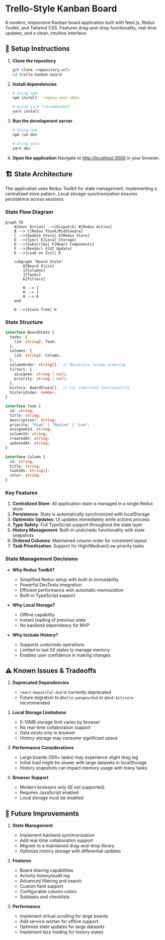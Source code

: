 # Trello-Style Kanban Board

A modern, responsive Kanban board application built with Next.js, Redux Toolkit, and Tailwind CSS. Features drag-and-drop functionality, real-time updates, and a clean, intuitive interface.

## 🚀 Setup Instructions

1. **Clone the repository**
   ```bash
   git clone <repository-url>
   cd trello-kanban-board
   ```

2. **Install dependencies**
   ```bash
   # Using npm
   npm install --legacy-peer-deps

   # Using yarn (recommended)
   yarn install
   ```

3. **Run the development server**
   ```bash
   # Using npm
   npm run dev

   # Using yarn
   yarn dev
   ```

4. **Open the application**
   Navigate to [http://localhost:3000](http://localhost:3000) in your browser.

## 🏗️ State Architecture

The application uses Redux Toolkit for state management, implementing a centralized store pattern. Local storage synchronization ensures persistence across sessions.

### State Flow Diagram

```mermaid
graph TD
    A[User Action] -->|Dispatch| B[Redux Action]
    B --> C[Redux Thunk/Middleware]
    C -->|Update Store| D[Redux Store]
    D -->|Sync| E[Local Storage]
    D -->|Subscribe| F[React Components]
    F -->|Render| G[UI Update]
    E -->|Load on Init| D
    
    subgraph "Board State"
        H[Board Slice]
        I[Columns]
        J[Tasks]
        K[Filters]
        
        H --> I
        H --> J
        H --> K
    end
    
    D -->|State Tree| H
```

### State Structure

```typescript
interface BoardState {
  tasks: {
    [id: string]: Task;
  };
  columns: {
    [id: string]: Column;
  };
  columnOrder: string[];  // Maintains column ordering
  filters: {
    assignee: string | null;
    priority: string | null;
  };
  history: BoardState[];  // For undo/redo functionality
  historyIndex: number;
}

interface Task {
  id: string;
  title: string;
  description?: string;
  priority: "High" | "Medium" | "Low";
  assigneeId: string;
  columnId: string;
  createdAt: string;
  updatedAt: string;
}

interface Column {
  id: string;
  title: string;
  taskIds: string[];
  color: string;
}
```

### Key Features

1. **Centralized Store**: All application state is managed in a single Redux store
2. **Persistence**: State is automatically synchronized with localStorage
3. **Optimistic Updates**: UI updates immediately while actions process
4. **Type Safety**: Full TypeScript support throughout the state layer
5. **History Management**: Built-in undo/redo functionality with state snapshots
6. **Ordered Columns**: Maintained column order for consistent layout
7. **Task Prioritization**: Support for High/Medium/Low priority tasks

### State Management Decisions

- **Why Redux Toolkit?**
  - Simplified Redux setup with built-in immutability
  - Powerful DevTools integration
  - Efficient performance with automatic memoization
  - Built-in TypeScript support

- **Why Local Storage?**
  - Offline capability
  - Instant loading of previous state
  - No backend dependency for MVP

- **Why Include History?**
  - Supports undo/redo operations
  - Limited to last 50 states to manage memory
  - Enables user confidence in making changes

## ⚠️ Known Issues & Tradeoffs

1. **Deprecated Dependencies**
   - `react-beautiful-dnd` is currently deprecated
   - Future migration to `@hello-pangea/dnd` or `@dnd-kit/core` recommended

2. **Local Storage Limitations**
   - 5-10MB storage limit varies by browser
   - No real-time collaboration support
   - Data exists only in browser
   - History storage may consume significant space

3. **Performance Considerations**
   - Large boards (100+ tasks) may experience slight drag lag
   - Initial load might be slower with large datasets in localStorage
   - History snapshots can impact memory usage with many tasks

4. **Browser Support**
   - Modern browsers only (IE not supported)
   - Requires JavaScript enabled
   - Local storage must be enabled

## 🔄 Future Improvements

1. **State Management**
   - Implement backend synchronization
   - Add real-time collaboration support
   - Migrate to a maintained drag-and-drop library
   - Optimize history storage with differential updates

2. **Features**
   - Board sharing capabilities
   - Activity history/audit log
   - Advanced filtering and search
   - Custom field support
   - Configurable column colors
   - Subtasks and checklists

3. **Performance**
   - Implement virtual scrolling for large boards
   - Add service worker for offline support
   - Optimize state updates for large datasets
   - Implement lazy loading for history states